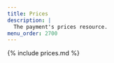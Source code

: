 ```yaml
---
title: Prices
description: |
  The payment's prices resource.
menu_order: 2700
---
```


{% include prices.md %}
